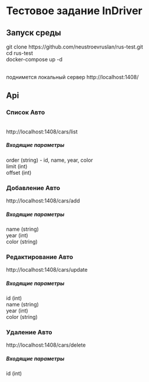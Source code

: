 <h1>Тестовое задание InDriver</h1>
<h2>Запуск среды</h2>
git clone https://github.com/neustroevruslan/rus-test.git
<br/>cd rus-test
<br/>docker-compose up -d

<br/>поднимется локальный сервер http://localhost:1408/


<h2>Api</h2>

<h3>Список Авто</h3>
<br/>http://localhost:1408/cars/list

<h5>Входящие параметры</h5>
order (string) - id, name, year, color
<br/>limit (int)
<br/>offset (int)

<h3>Добавление Авто</h3>
http://localhost:1408/cars/add

<h5>Входящие параметры</h5>
name (string)
<br/>year (int)
<br/>color (string)

<h3>Редактирование Авто</h3>
http://localhost:1408/cars/update

<h5>Входящие параметры</h5>
id (int)
<br/>name (string)
<br/>year (int)
<br/>color (string)

<h3>Удаление Авто</h3>
http://localhost:1408/cars/delete
<h5>Входящие параметры</h5>
id (int)
